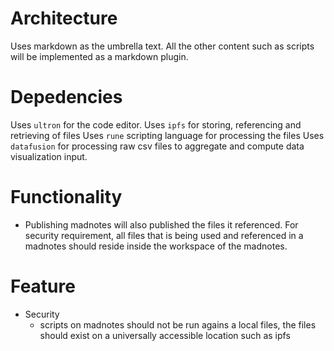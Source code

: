 # Architecture

Uses markdown as the umbrella text. All the other content such as scripts will be implemented
as a markdown plugin.

# Depedencies
Uses `ultron` for the code editor.
Uses `ipfs` for storing, referencing and retrieving of files
Uses `rune` scripting language for processing the files
Uses `datafusion` for processing raw csv files to aggregate and compute data visualization input.

# Functionality
- Publishing madnotes will also published the files it referenced.
    For security requirement, all files that is being used and referenced in a madnotes should
    reside inside the workspace of the madnotes.

# Feature
- Security
    - scripts on madnotes should not be run agains a local files, the files should exist
     on a universally accessible location such as ipfs
